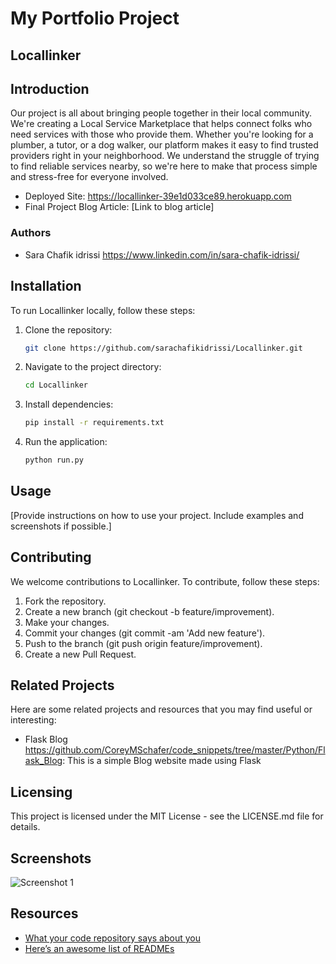 # My Portfolio Project 

## Locallinker

## Introduction

Our project is all about bringing people together in their local community. We're creating a Local Service Marketplace that helps connect folks who need services with those who provide them. Whether you're looking for a plumber, a tutor, or a dog walker, our platform makes it easy to find trusted providers right in your neighborhood. We understand the struggle of trying to find reliable services nearby, so we're here to make that process simple and stress-free for everyone involved.

- Deployed Site: https://locallinker-39e1d033ce89.herokuapp.com
- Final Project Blog Article: [Link to blog article]

### Authors

- Sara Chafik idrissi https://www.linkedin.com/in/sara-chafik-idrissi/

## Installation

To run Locallinker locally, follow these steps:

1. Clone the repository:

   ```bash
   git clone https://github.com/sarachafikidrissi/Locallinker.git

2. Navigate to the project directory:
    ```bash
    cd Locallinker

3. Install dependencies:
    ```bash
    pip install -r requirements.txt

4. Run the application:
    ```bash
    python run.py
## Usage

[Provide instructions on how to use your project. Include examples and screenshots if possible.]

## Contributing

We welcome contributions to Locallinker. To contribute, follow these steps:

1. Fork the repository.
2. Create a new branch (git checkout -b feature/improvement).
3. Make your changes.
4. Commit your changes (git commit -am 'Add new feature').
5. Push to the branch (git push origin feature/improvement).
6. Create a new Pull Request.

## Related Projects

Here are some related projects and resources that you may find useful or interesting:

- Flask Blog https://github.com/CoreyMSchafer/code_snippets/tree/master/Python/Flask_Blog: This is a simple Blog website made using Flask 


## Licensing

This project is licensed under the MIT License - see the LICENSE.md file for details.

## Screenshots

![Screenshot 1](../Locallinker/screenshots/home-page.png)

## Resources

- [What your code repository says about you](https://thoughtbot.com/blog/what-your-github-repo-says-about-you)
- [Here’s an awesome list of READMEs](https://github.com/matiassingers/awesome-readme)

